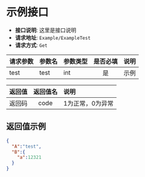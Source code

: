 # 示例接口

- **接口说明**: 这里是接口说明
- **请求地址**: `Example/ExampleTest`
- **请求方式**: `Get`

请求参数 | 参数名 | 参数类型 | 是否必填 | 说明
-|-|-|:-:|:-
test|test|int|是|示例

返回值 | 返回值名 | 说明
:-:|:-:|:-
返回码|code|1为正常，0为异常

## 返回值示例

```json
{
  "A":"test",
  "B":{
    "a":12321
  }
}
```
